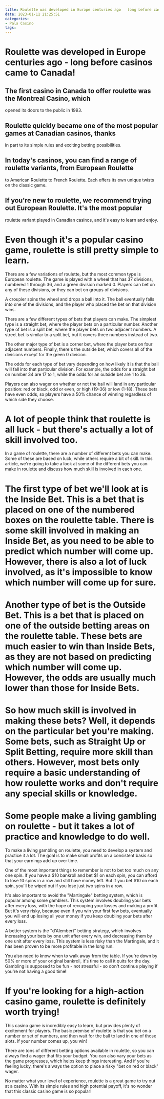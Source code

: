 ```yaml
---
title: Roulette was developed in Europe centuries ago   long before casinos came to Canada!
date: 2023-01-11 21:25:51
categories:
- Pala Casino
tags:
---
```



#  Roulette was developed in Europe centuries ago - long before casinos came to Canada!

## The first casino in Canada to offer roulette was the Montreal Casino, which
opened its doors to the public in 1993.

## Roulette quickly became one of the most popular games at Canadian casinos, thanks
in part to its simple rules and exciting betting possibilities.

## In today's casinos, you can find a range of roulette variants, from European Roulette
to American Roulette to French Roulette. Each offers its own unique twists on the
classic game.

## If you're new to roulette, we recommend trying out European Roulette. It's the most popular
roulette variant played in Canadian casinos, and it's easy to learn and enjoy.

#  Even though it's a popular casino game, roulette is still pretty simple to learn.

There are a few variations of roulette, but the most common type is European roulette. The game is played with a wheel that has 37 divisions, numbered 1 through 36, and a green division marked 0. Players can bet on any of these divisions, or they can bet on groups of divisions.

A croupier spins the wheel and drops a ball into it. The ball eventually falls into one of the divisions, and the player who placed the bet on that division wins.

There are a few different types of bets that players can make. The simplest type is a straight bet, where the player bets on a particular number. Another type of bet is a split bet, where the player bets on two adjacent numbers. A street bet is similar to a split bet, but it covers three numbers instead of two.

The other major type of bet is a corner bet, where the player bets on four adjacent numbers. Finally, there's the outside bet, which covers all of the divisions except for the green 0 division.

The odds for each type of bet vary depending on how likely it is that the ball will fall into that particular division. For example, the odds for a straight bet on number 34 are 17 to 1, while the odds for an outside bet are 1 to 36.

Players can also wager on whether or not the ball will land in any particular position: red or black, odd or even, or high (19-36) or low (1-18). These bets have even odds, so players have a 50% chance of winning regardless of which side they choose.

#  A lot of people think that roulette is all luck - but there's actually a lot of skill involved too.

In a game of roulette, there are a number of different bets you can make. Some of these are based on luck, while others require a bit of skill. In this article, we're going to take a look at some of the different bets you can make in roulette and discuss how much skill is involved in each one.

# The first type of bet we'll look at is the Inside Bet. This is a bet that is placed on one of the numbered boxes on the roulette table. There is some skill involved in making an Inside Bet, as you need to be able to predict which number will come up. However, there is also a lot of luck involved, as it's impossible to know which number will come up for sure.

# Another type of bet is the Outside Bet. This is a bet that is placed on one of the outside betting areas on the roulette table. These bets are much easier to win than Inside Bets, as they are not based on predicting which number will come up. However, the odds are usually much lower than those for Inside Bets.

# So how much skill is involved in making these bets? Well, it depends on the particular bet you're making. Some bets, such as Straight Up or Split Betting, require more skill than others. However, most bets only require a basic understanding of how roulette works and don't require any special skills or knowledge.

#  Some people make a living gambling on roulette - but it takes a lot of practice and knowledge to do well.

To make a living gambling on roulette, you need to develop a system and practice it a lot. The goal is to make small profits on a consistent basis so that your earnings add up over time.

One of the most important things to remember is not to bet too much on any one spin. If you have a $10 bankroll and bet $1 on each spin, you can afford to lose 10 spins in a row and still have money left. But if you bet $10 on each spin, you'll be wiped out if you lose just two spins in a row.

It's also important to avoid the "Martingale" betting system, which is popular among some gamblers. This system involves doubling your bets after every loss, with the hope of recouping your losses and making a profit. But it's very risky, because even if you win your first few bets, eventually you will end up losing all your money if you keep doubling your bets after every loss.

A better system is the "d'Alembert" betting strategy, which involves increasing your bets by one unit after every win, and decreasing them by one unit after every loss. This system is less risky than the Martingale, and it has been proven to be more profitable in the long run.

You also need to know when to walk away from the table. If you're down by 50% or more of your original bankroll, it's time to call it quits for the day. Gambling is supposed to be fun - not stressful - so don't continue playing if you're not having a good time!

#  If you're looking for a high-action casino game, roulette is definitely worth trying!

This casino game is incredibly easy to learn, but provides plenty of excitement for players. The basic premise of roulette is that you bet on a number or set of numbers, and then wait for the ball to land in one of those slots. If your number comes up, you win!

There are tons of different betting options available in roulette, so you can always find a wager that fits your budget. You can also vary your bets as the game progresses, which helps keep things interesting. And if you're feeling lucky, there's always the option to place a risky "bet on red or black" wager.

No matter what your level of experience, roulette is a great game to try out at a casino. With its simple rules and high potential payoff, it's no wonder that this classic casino game is so popular!